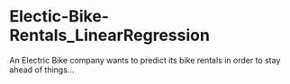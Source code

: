 # Electic-Bike-Rentals_LinearRegression
An Electric Bike company wants to predict its bike rentals in order to stay ahead of things...
